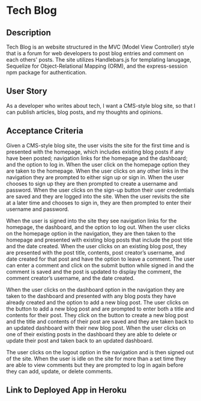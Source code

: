 # Tech Blog

## Description

Tech Blog is an website structured in the MVC (Model View Controller) style that is a forum for web developers to post blog entries and comment on each others' posts. The site utilizes Handlebars.js for templating lanugage, Sequelize for Object-Relational Mapping (ORM), and the express-session npm package for authentication.

## User Story

As a developer who writes about tech, I want a CMS-style blog site, so that I can publish articles, blog posts, and my thoughts and opinions.

## Acceptance Criteria

Given a CMS-style blog site, the user visits the site for the first time and is presented with the homepage, which includes existing blog posts if any have been posted; navigation links for the homepage and the dashboard; and the option to log in. When the user click on the homepage option they are taken to the homepage. When the user clicks on any other links in the navigation they are prompted to either sign up or sign in. When the user chooses to sign up they are then prompted to create a username and password. When the user clicks on the sign-up button their user credentials are saved and they are logged into the site. When the user revisits the site at a later time and chooses to sign in, they are then prompted to enter their username and password. 

When the user is signed into the site they see navigation links for the homepage, the dashboard, and the option to log out. When the user clicks on the homepage option in the navigation, they are then taken to the homepage and presented with existing blog posts that include the post title and the date created. When the user clicks on an existing blog post, they are presented with the post title, contents, post creator’s username, and date created for that post and have the option to leave a comment. The user can enter a comment and click on the submit button while signed in and the comment is saved and the post is updated to display the comment, the comment creator’s username, and the date created.

When the user clicks on the dashboard option in the navigation they are taken to the dashboard and presented with any blog posts they have already created and the option to add a new blog post. The user clicks on the button to add a new blog post and are prompted to enter both a title and contents for their post. They click on the button to create a new blog post and the title and contents of their post are saved and they are taken back to an updated dashboard with their new blog post. When the user clicks on one of their existing posts in the dashboard they are able to delete or update their post and taken back to an updated dashboard.

The user clicks on the logout option in the navigation and is then signed out of the site. When the user is idle on the site for more than a set time they are able to view comments but they are prompted to log in again before they can add, update, or delete comments.

## Link to Deployed App in Heroku